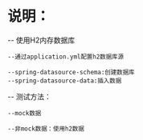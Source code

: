 # 说明：
-- 使用H2内存数据库

    --通过application.yml配置h2数据库源

    --spring-datasource-schema:创建数据库
    --spring-datasource-data:插入数据


-- 测试方法：

    --mock数据

    --非mock数据：使用h2数据

